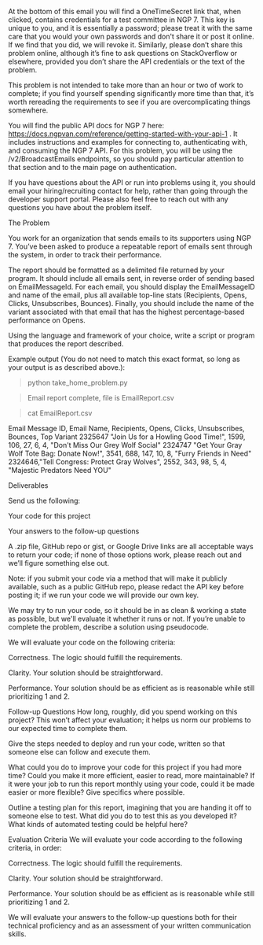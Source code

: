 At the bottom of this email you will find a OneTimeSecret link that, when clicked, contains credentials for a test committee in NGP 7. This key is unique to you, and it is essentially a password; please treat it with the same care that you would your own passwords and don't share it or post it online. If we find that you did, we will revoke it. Similarly, please don’t share this problem online, although it’s fine to ask questions on StackOverflow or elsewhere, provided you don’t share the API credentials or the text of the problem.

This problem is not intended to take more than an hour or two of work to complete; if you find yourself spending significantly more time than that, it’s worth rereading the requirements to see if you are overcomplicating things somewhere.

You will find the public API docs for NGP 7 here: https://docs.ngpvan.com/reference/getting-started-with-your-api-1 . It includes instructions and examples for connecting to, authenticating with, and consuming the NGP 7 API. For this problem, you will be using the /v2/BroadcastEmails endpoints, so you should pay particular attention to that section and to the main page on authentication.

If you have questions about the API or run into problems using it, you should email your hiring/recruiting contact for help, rather than going through the developer support portal. Please also feel free to reach out with any questions you have about the problem itself.


The Problem 

You work for an organization that sends emails to its supporters using NGP 7. You’ve been asked to produce a repeatable report of emails sent through the system, in order to track their performance.

The report should be formatted as a delimited file returned by your program. It should include all emails sent, in reverse order of sending based on EmailMessageId. For each email, you should display the EmailMessageID and name of the email, plus all available top-line stats (Recipients, Opens, Clicks, Unsubscribes, Bounces). Finally, you should include the name of the variant associated with that email that has the highest percentage-based performance on Opens.

Using the language and framework of your choice, write a script or program that produces the report described.

Example output (You do not need to match this exact format, so long as your output is as described above.):

>python take_home_problem.py

> Email report complete, file is EmailReport.csv

>cat EmailReport.csv

Email Message ID, Email Name, Recipients, Opens, Clicks, Unsubscribes, Bounces, Top Variant
2325647 "Join Us for a Howling Good Time!", 1599, 106, 27, 6, 4, "Don't Miss Our Grey Wolf Social"
2324747 "Get Your Gray Wolf Tote Bag: Donate Now!", 3541, 688, 147, 10, 8, "Furry Friends in Need"
2324646,"Tell Congress: Protect Gray Wolves", 2552, 343, 98, 5, 4, "Majestic Predators Need YOU"


Deliverables


Send us the following:

Your code for this project

Your answers to the follow-up questions

A .zip file, GitHub repo or gist, or Google Drive links are all acceptable ways to return your code; if none of those options work, please reach out and we’ll figure something else out.

Note: if you submit your code via a method that will make it publicly available, such as a public GitHub repo, please redact the API key before posting it; if we run your code we will provide our own key.

We may try to run your code, so it should be in as clean & working a state as possible, but we'll evaluate it whether it runs or not. If you’re unable to complete the problem, describe a solution using pseudocode.

We will evaluate your code on the following criteria:

Correctness. The logic should fulfill the requirements.

Clarity. Your solution should be straightforward.

Performance. Your solution should be as efficient as is reasonable while still prioritizing 1 and 2.


Follow-up Questions 
How long, roughly, did you spend working on this project? This won’t affect your evaluation; it helps us norm our problems to our expected time to complete them.

Give the steps needed to deploy and run your code, written so that someone else can follow and execute them.

What could you do to improve your code for this project if you had more time? Could you make it more efficient, easier to read, more maintainable? If it were your job to run this report monthly using your code, could it be made easier or more flexible? Give specifics where possible.

Outline a testing plan for this report, imagining that you are handing it off to someone else to test. What did you do to test this as you developed it? What kinds of automated testing could be helpful here?

Evaluation Criteria 
We will evaluate your code according to the following criteria, in order:

Correctness. The logic should fulfill the requirements.

Clarity. Your solution should be straightforward.

Performance. Your solution should be as efficient as is reasonable while still prioritizing 1 and 2.

We will evaluate your answers to the follow-up questions both for their technical proficiency and as an assessment of your written communication skills.